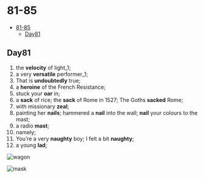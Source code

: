 # 81-85

- [81-85](#81-85)
  - [Day81](#day81)

## Day81

1. the **velocity** of light_1;
2. a very **versatile** performer_1;
3. That is **undoubtedly** true;
4. a **heroine** of the French Resistance;
5. stuck your **oar** in;
6. a **sack** of rice; the **sack** of Rome in 1527; The Goths **sacked** Rome;
7. with missionary **zeal**;
8. painting her **nails**; hammered a **nail** into the wall; **nail** your colours to the mast;
9. a radio **mast**;
10. namely;
11. You’re a very **naughty** boy; I felt a bit **naughty**;
12. a young **lad**;

![wagon](https://encrypted-tbn0.gstatic.com/images?q=tbn:ANd9GcTBBo-lzA2wo3BRjDe-IcaUUKCt91Ew3KjGeA&usqp=CAU "wagon")

![mask](https://upload.wikimedia.org/wikipedia/commons/thumb/c/c2/Masthead_%28PSF%29.png/1200px-Masthead_%28PSF%29.png)
